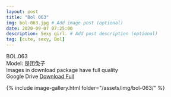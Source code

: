 ```yaml
---
layout: post
title: "Bol 063"
img: bol-063.jpg # Add image post (optional)
date: 2020-09-07 07:25:00
description: Sexy girl. # Add post description (optional)
tag: [cute, sexy, Bol]
---
```

BOL.063  
Model: 是团兔子                                                       
Images in download package have full quality                    
Google Drive [Download Full](http://gestyy.com/eefQoj)

{% include image-gallery.html folder="/assets/img/bol-063/" %}
